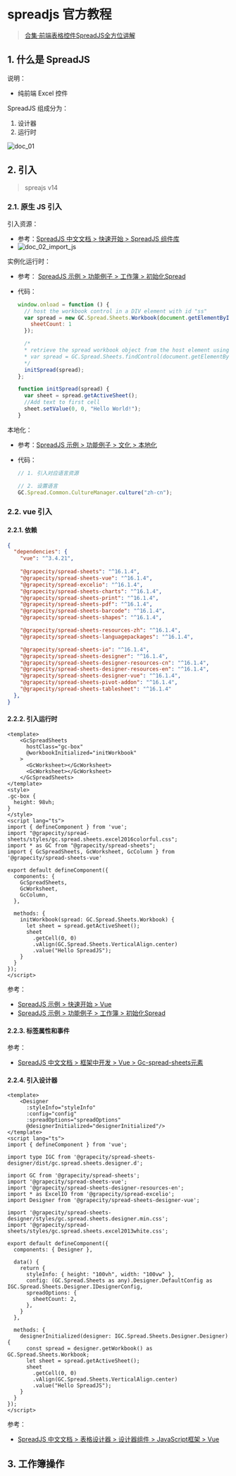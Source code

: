 <!--#region
@author 吴钦飞
@email wuqinfei@qq.com
@create date 2024-04-18 21:59:01
@modify date 2024-04-25 23:10:10
@desc [description]
#endregion-->

# spreadjs 官方教程

>[合集·前端表格控件SpreadJS全方位讲解](https://space.bilibili.com/1770065335/channel/collectiondetail?sid=89442&spm_id_from=333.788.0.0)

## 1. 什么是 SpreadJS

说明：

* 纯前端 Excel 控件

SpreadJS 组成分为：

1. 设计器
2. 运行时

![doc_01](./images/doc_01.jpg)

## 2. 引入

>spreajs v14

### 2.1. 原生 JS 引入

引入资源：

* 参考：[SpreadJS 中文文档 > 快速开始 > SpreadJS 组件库](https://demo.grapecity.com.cn/spreadjs/help/docs/getstarted/modules)
* ![doc_02_import_js](./images/doc_02_import_js.png)

实例化运行时：

* 参考： [SpreadJS 示例 > 功能例子 > 工作簿 > 初始化Spread](https://demo.grapecity.com.cn/spreadjs/SpreadJSTutorial/features/workbook/initialization/purejs)
* 代码：

    ```js
    window.onload = function () {
      // host the workbook control in a DIV element with id "ss"
      var spread = new GC.Spread.Sheets.Workbook(document.getElementById('ss'), {
        sheetCount: 1
      });

      /*
      * retrieve the spread workbook object from the host element using findControl static method.
      * var spread = GC.Spread.Sheets.findControl(document.getElementById('ss'));
      */
      initSpread(spread);
    };

    function initSpread(spread) {
      var sheet = spread.getActiveSheet();
      //Add text to first cell
      sheet.setValue(0, 0, "Hello World!");
    }
    ```

本地化：

* 参考：[SpreadJS 示例 > 功能例子 > 文化 > 本地化](https://demo.grapecity.com.cn/spreadjs/SpreadJSTutorial/features/culture/localization/purejs)
* 代码：

    ```js
    // 1. 引入对应语言资源

    // 2. 设置语言
    GC.Spread.Common.CultureManager.culture("zh-cn");
    ```

### 2.2. vue 引入

#### 2.2.1. 依赖

```json
{
  "dependencies": {
    "vue": "^3.4.21",
    
    "@grapecity/spread-sheets": "^16.1.4",
    "@grapecity/spread-sheets-vue": "^16.1.4",
    "@grapecity/spread-excelio": "^16.1.4",
    "@grapecity/spread-sheets-charts": "^16.1.4",
    "@grapecity/spread-sheets-print": "^16.1.4",
    "@grapecity/spread-sheets-pdf": "^16.1.4",
    "@grapecity/spread-sheets-barcode": "^16.1.4",
    "@grapecity/spread-sheets-shapes": "^16.1.4",

    "@grapecity/spread-sheets-resources-zh": "^16.1.4",
    "@grapecity/spread-sheets-languagepackages": "^16.1.4",

    "@grapecity/spread-sheets-io": "^16.1.4",
    "@grapecity/spread-sheets-designer": "^16.1.4",
    "@grapecity/spread-sheets-designer-resources-cn": "^16.1.4",
    "@grapecity/spread-sheets-designer-resources-en": "^16.1.4",
    "@grapecity/spread-sheets-designer-vue": "^16.1.4",
    "@grapecity/spread-sheets-pivot-addon": "^16.1.4",
    "@grapecity/spread-sheets-tablesheet": "^16.1.4"
  },
}
```

#### 2.2.2. 引入运行时

```vue
<template>
    <GcSpreadSheets
      hostClass="gc-box"
      @workbookInitialized="initWorkbook"
    >
      <GcWorksheet></GcWorksheet>
      <GcWorksheet></GcWorksheet>
    </GcSpreadSheets>
</template>
<style>
.gc-box {
  height: 98vh;
}
</style>
<script lang="ts">
import { defineComponent } from 'vue';
import "@grapecity/spread-sheets/styles/gc.spread.sheets.excel2016colorful.css";
import * as GC from "@grapecity/spread-sheets";
import { GcSpreadSheets, GcWorksheet, GcColumn } from '@grapecity/spread-sheets-vue'

export default defineComponent({
  components: {
    GcSpreadSheets,
    GcWorksheet,
    GcColumn,
  },

  methods: {
    initWorkbook(spread: GC.Spread.Sheets.Workbook) {
      let sheet = spread.getActiveSheet();
      sheet
        .getCell(0, 0)
        .vAlign(GC.Spread.Sheets.VerticalAlign.center)
        .value("Hello SpreadJS");
    }
  }
});
</script>
```

参考：

* [SpreadJS 示例 > 快速开始 > Vue](https://demo.grapecity.com.cn/spreadjs/SpreadJSTutorial/quickstart/quickstart-vue)
* [SpreadJS 示例 > 功能例子 > 工作簿 > 初始化Spread](https://demo.grapecity.com.cn/spreadjs/SpreadJSTutorial/features/workbook/initialization/purejs)

#### 2.2.3. 标签属性和事件

参考：

* [SpreadJS 中文文档 > 框架中开发 > Vue > Gc-spread-sheets元素](https://demo.grapecity.com.cn/spreadjs/help/docs/javascript_frameworks/UsingSpread.SheetswithVue/UsingtheGC-spread-sheetselement)

#### 2.2.4. 引入设计器

```vue
<template>
    <Designer
      :styleInfo="styleInfo"
      :config="config"
      :spreadOptions="spreadOptions"
      @designerInitialized="designerInitialized"/>
</template>
<script lang="ts">
import { defineComponent } from 'vue';

import type IGC from '@grapecity/spread-sheets-designer/dist/gc.spread.sheets.designer.d';

import GC from '@grapecity/spread-sheets';
import '@grapecity/spread-sheets-vue';
import '@grapecity/spread-sheets-designer-resources-en';
import * as ExcelIO from '@grapecity/spread-excelio';
import Designer from '@grapecity/spread-sheets-designer-vue';

import '@grapecity/spread-sheets-designer/styles/gc.spread.sheets.designer.min.css';
import '@grapecity/spread-sheets/styles/gc.spread.sheets.excel2013white.css';

export default defineComponent({
  components: { Designer },

  data() {
    return {
      styleInfo: { height: "100vh", width: "100vw" },
      config: (GC.Spread.Sheets as any).Designer.DefaultConfig as IGC.Spread.Sheets.Designer.IDesignerConfig,
      spreadOptions: {
        sheetCount: 2,
      },
    }
  },

  methods: {
    designerInitialized(designer: IGC.Spread.Sheets.Designer.Designer) {
      const spread = designer.getWorkbook() as GC.Spread.Sheets.Workbook;
      let sheet = spread.getActiveSheet();
      sheet
        .getCell(0, 0)
        .vAlign(GC.Spread.Sheets.VerticalAlign.center)
        .value("Hello SpreadJS");
    }
  }
});
</script>
```

参考：

* [SpreadJS 中文文档 > 表格设计器 > 设计器组件 > JavaScript框架 > Vue](https://demo.grapecity.com.cn/spreadjs/help/docs/designer/spreadjs_designer_component/designer-javaScript-frameworks/designer-vue)

## 3. 工作簿操作